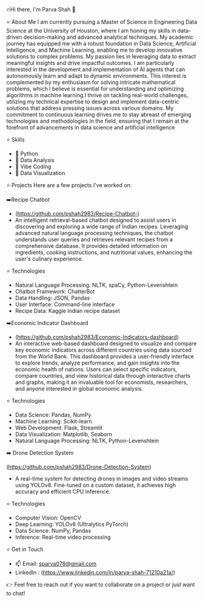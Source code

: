  
🔥Hi there, I'm Parva Shah 👋

⭐ About Me
I am currently pursuing a Master of Science in Engineering Data Science at the University of Houston, 
where I am honing my skills in data-driven decision-making and advanced analytical techniques. My academic 
journey has equipped me with a robust foundation in Data Science, Artificial Intelligence, and Machine Learning, 
enabling me to develop innovative solutions to complex problems.
My passion lies in leveraging data to extract 
meaningful insights and drive impactful outcomes. I am particularly interested in the development and implementation
of AI agents that can autonomously learn and adapt to dynamic environments. This interest is complemented by my 
enthusiasm for solving intricate mathematical problems, which I believe is essential for understanding and optimizing 
algorithms in machine learning.I thrive on tackling real-world challenges, utilizing my technical expertise to design
and implement data-centric solutions that address pressing issues across various domains.
My commitment to continuous learning drives me to stay abreast of emerging technologies and methodologies
in the field, ensuring that I remain at the forefront of advancements in data science and artificial intelligence

⭐ Skills
- 🌟 Python
- 🌟 Data Analysis
- 🌟 Vibe Coding
- 🌟 Data Visualization

⭐ Projects
Here are a few projects I've worked on:

➡️Recipe Chatbot
- (https://github.com/pshah2983/Recipe-Chatbot-)
- An intelligent retrieval-based chatbot designed to assist users in discovering and exploring a wide range of Indian recipes. Leveraging advanced natural language processing techniques, the chatbot understands user queries and retrieves relevant recipes from a comprehensive database. It provides detailed information on ingredients, cooking instructions, and nutritional values, enhancing the user's culinary experience.
  
⭐ Technologies
- Natural Language Processing: NLTK, spaCy, Python-Levenshtein
- Chatbot Framework: ChatterBot
- Data Handling: JSON, Pandas
- User Interface: Command-line interface
- Recipe Data: Kaggle Indian recipe dataset

➡️Economic Indicator Dashboard
- (https://github.com/pshah2983/Economic-Indicators-dashboard)
- An interactive web-based dashboard designed to visualize and compare key economic indicators across different countries using data sourced from the World Bank. This dashboard provides a user-friendly interface to explore trends, analyze performance, and gain insights into the economic health of nations. Users can select specific indicators, compare countries, and view historical data through interactive charts and graphs, making it an invaluable tool for economists, researchers, and anyone interested in global economic analysis.
  
⭐ Technologies
- Data Science: Pandas, NumPy
- Machine Learning: Scikit-learn
- Web Development: Flask, Streamlit
- Data Visualization: Matplotlib, Seaborn
- Natural Language Processing: NLTK, Python-Levenshtein

➡️ Drone Detection System

(https://github.com/pshah2983/Drone-Detection-System) 
- A real-time system for detecting drones in images and video streams using YOLOv8. Fine-tuned on a custom dataset, it achieves high accuracy and efficient CPU inference.

⭐ Technologies 
- Computer Vision: OpenCV
- Deep Learning: YOLOv8 (Ultralytics PyTorch)
- Data Science: NumPy, Pandas
- Inference: Real-time video processing

⭐ Get in Touch
- 📫 Email: sparva078@gmail.com
- LinkedIn : (https://www.linkedin.com/in/parva-shah-71210a21a/)

👉 Feel free to reach out if you want to collaborate on a project or just want to chat!

